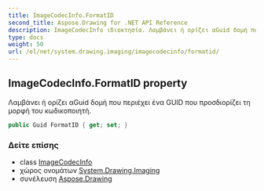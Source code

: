 ```yaml
---
title: ImageCodecInfo.FormatID
second_title: Aspose.Drawing for .NET API Reference
description: ImageCodecInfo ιδιοκτησία. Λαμβάνει ή ορίζει αGuid δομή που περιέχει ένα GUID που προσδιορίζει τη μορφή του κωδικοποιητή.
type: docs
weight: 50
url: /el/net/system.drawing.imaging/imagecodecinfo/formatid/
---
```

## ImageCodecInfo.FormatID property

Λαμβάνει ή ορίζει αGuid δομή που περιέχει ένα GUID που προσδιορίζει τη μορφή του κωδικοποιητή.

```csharp
public Guid FormatID { get; set; }
```

### Δείτε επίσης

* class [ImageCodecInfo](../)
* χώρος ονομάτων [System.Drawing.Imaging](../../imagecodecinfo/)
* συνέλευση [Aspose.Drawing](../../../)


